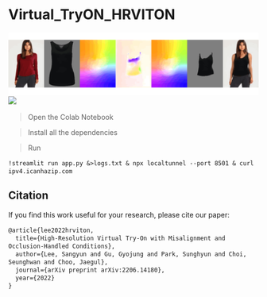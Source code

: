 # Virtual_TryON_HRVITON
![](https://github.com/dnyandeepc16/Virtual_TryON_HRVITON/blob/501b76d25746412e63c0ee3e05b9d78cfd9a4441/gif_detail.gif)
![](https://raw.githubusercontent.com/sangyun884/HR-VITON/main/figures/fig.jpg)

> Open the Colab Notebook

> Install all the dependencies

> Run
```
!streamlit run app.py &>logs.txt & npx localtunnel --port 8501 & curl ipv4.icanhazip.com
```
## Citation

If you find this work useful for your research, please cite our paper:

```
@article{lee2022hrviton,
  title={High-Resolution Virtual Try-On with Misalignment and Occlusion-Handled Conditions},
  author={Lee, Sangyun and Gu, Gyojung and Park, Sunghyun and Choi, Seunghwan and Choo, Jaegul},
  journal={arXiv preprint arXiv:2206.14180},
  year={2022}
}
```
